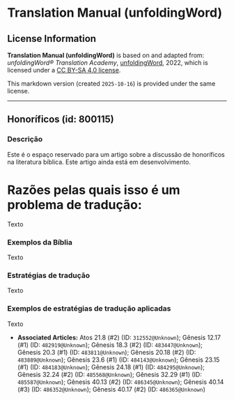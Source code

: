 # Translation Manual (unfoldingWord)

## License Information

**Translation Manual (unfoldingWord)** is based on and adapted from: _unfoldingWord® Translation Academy_, [unfoldingWord](https://unfoldingword.org/utw), 2022, which is licensed under a [CC BY-SA 4.0 license](https://creativecommons.org/licenses/by-sa/4.0/legalcode.en).

This markdown version (created `2025-10-16`) is provided under the same license.



--------------------------------

## Honoríficos (id: 800115)

### Descrição

Este é o espaço reservado para um artigo sobre a discussão de honoríficos na literatura bíblica. Este artigo ainda está em desenvolvimento.

Razões pelas quais isso é um problema de tradução:
==================================================

Texto

### Exemplos da Bíblia

Texto

### Estratégias de tradução

Texto

### Exemplos de estratégias de tradução aplicadas

Texto

* **Associated Articles:** Atos 21.8 (#2) (ID: `312552@Unknown`); Gênesis 12.17 (#1) (ID: `482919@Unknown`); Gênesis 18.3 (#2) (ID: `483447@Unknown`); Gênesis 20.3 (#1) (ID: `483811@Unknown`); Gênesis 20.18 (#2) (ID: `483889@Unknown`); Gênesis 23.6 (#1) (ID: `484143@Unknown`); Gênesis 23.15 (#1) (ID: `484183@Unknown`); Gênesis 24.18 (#1) (ID: `484295@Unknown`); Gênesis 32.24 (#2) (ID: `485568@Unknown`); Gênesis 32.29 (#1) (ID: `485587@Unknown`); Gênesis 40.13 (#2) (ID: `486345@Unknown`); Gênesis 40.14 (#3) (ID: `486352@Unknown`); Gênesis 40.17 (#2) (ID: `486365@Unknown`)

